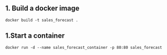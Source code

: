 ## 1. Build a docker image
```
docker build -t sales_forecast .
```

## 1.Start a container
```
docker run -d --name sales_forecast_container -p 80:80 sales_forecast 
```